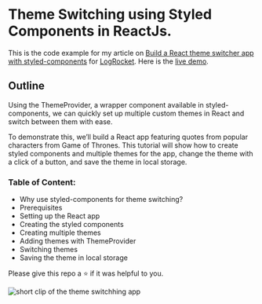 # Theme Switching using Styled Components in ReactJs.

This is the code example for my article on [Build a React theme switcher app with styled-components](https://blog.logrocket.com/build-react-theme-switcher-app-styled-components/) for [LogRocket](https://logrocket.com). Here is the [live demo](https://theme-switching.vercel.app).

## Outline
Using the ThemeProvider, a wrapper component available in styled-components, we can quickly set up multiple custom themes in React and switch between them with ease.

To demonstrate this, we’ll build a React app featuring quotes from popular characters from Game of Thrones. This tutorial will show how to create styled components and multiple themes for the app, change the theme with a click of a button, and save the theme in local storage.

### Table of Content:
- Why use styled-components for theme switching?
- Prerequisites
- Setting up the React app
- Creating the styled components
- Creating multiple themes
- Adding themes with ThemeProvider
- Switching themes
- Saving the theme in local storage

Please give this repo a ⭐ if it was helpful to you.

![short clip of the theme switchhing app](https://user-images.githubusercontent.com/63044364/194694142-309d4dff-f152-4c5d-add8-16e7fcc67112.gif)
